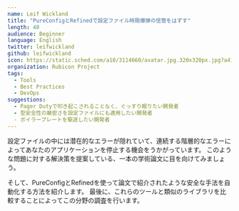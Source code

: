 ```yaml
---
name: Leif Wickland
title: "PureConfigとRefinedで設定ファイル時限爆弾の信管をはずす"
length: 40
audience: Beginner
language: English
twitter: leifwickland
github: leifwickland
icon: https://static.sched.com/a10/3114660/avatar.jpg.320x320px.jpg?a41
organization: Rubicon Project
tags:
  - Tools
  - Best Practices
  - DevOps
suggestions:
  - Pager Dutyで叩き起こされることなく、ぐっすり眠りたい開発者
  - 型安全性の厳密さを設定ファイルにも適用したい開発者
  - ボイラープレートを駆逐したい開発者
---
```

設定ファイルの中には潜在的なエラーが隠れていて、連続する階層的なエラーによってあなたのアプリケーションを停止する機会をうかがっています。
このような問題に対する解決策を提案している、一本の学術論文に目を向けてみましょう。

そして、PureConfigとRefinedを使って論文で紹介されたような安全な手法を自動化する方法を紹介します。
最後に、これらのツールと類似のライブラリを比較することによってこの分野の調査を行います。
